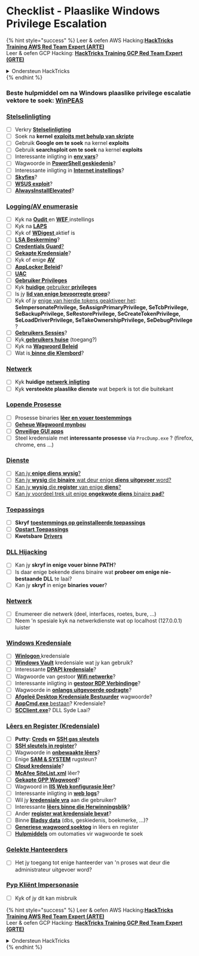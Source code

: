 # Checklist - Plaaslike Windows Privilege Escalation

{% hint style="success" %}
Leer & oefen AWS Hacking:<img src="/.gitbook/assets/arte.png" alt="" data-size="line">[**HackTricks Training AWS Red Team Expert (ARTE)**](https://training.hacktricks.xyz/courses/arte)<img src="/.gitbook/assets/arte.png" alt="" data-size="line">\
Leer & oefen GCP Hacking: <img src="/.gitbook/assets/grte.png" alt="" data-size="line">[**HackTricks Training GCP Red Team Expert (GRTE)**<img src="/.gitbook/assets/grte.png" alt="" data-size="line">](https://training.hacktricks.xyz/courses/grte)

<details>

<summary>Ondersteun HackTricks</summary>

* Kyk na die [**subskripsie planne**](https://github.com/sponsors/carlospolop)!
* **Sluit aan by die** 💬 [**Discord groep**](https://discord.gg/hRep4RUj7f) of die [**telegram groep**](https://t.me/peass) of **volg** ons op **Twitter** 🐦 [**@hacktricks\_live**](https://twitter.com/hacktricks\_live)**.**
* **Deel hacking truuks deur PRs in te dien na die** [**HackTricks**](https://github.com/carlospolop/hacktricks) en [**HackTricks Cloud**](https://github.com/carlospolop/hacktricks-cloud) github repos.

</details>
{% endhint %}

### **Beste hulpmiddel om na Windows plaaslike privilege escalatie vektore te soek:** [**WinPEAS**](https://github.com/carlospolop/privilege-escalation-awesome-scripts-suite/tree/master/winPEAS)

### [Stelselinligting](windows-local-privilege-escalation/#system-info)

* [ ] Verkry [**Stelselinligting**](windows-local-privilege-escalation/#system-info)
* [ ] Soek na **kernel** [**exploits met behulp van skripte**](windows-local-privilege-escalation/#version-exploits)
* [ ] Gebruik **Google om te soek** na kernel **exploits**
* [ ] Gebruik **searchsploit om te soek** na kernel **exploits**
* [ ] Interessante inligting in [**env vars**](windows-local-privilege-escalation/#environment)?
* [ ] Wagwoorde in [**PowerShell geskiedenis**](windows-local-privilege-escalation/#powershell-history)?
* [ ] Interessante inligting in [**Internet instellings**](windows-local-privilege-escalation/#internet-settings)?
* [ ] [**Skyfies**](windows-local-privilege-escalation/#drives)?
* [ ] [**WSUS exploit**](windows-local-privilege-escalation/#wsus)?
* [ ] [**AlwaysInstallElevated**](windows-local-privilege-escalation/#alwaysinstallelevated)?

### [Logging/AV enumerasie](windows-local-privilege-escalation/#enumeration)

* [ ] Kyk na [**Oudit** ](windows-local-privilege-escalation/#audit-settings)en [**WEF** ](windows-local-privilege-escalation/#wef)instellings
* [ ] Kyk na [**LAPS**](windows-local-privilege-escalation/#laps)
* [ ] Kyk of [**WDigest** ](windows-local-privilege-escalation/#wdigest)aktief is
* [ ] [**LSA Beskerming**](windows-local-privilege-escalation/#lsa-protection)?
* [ ] [**Credentials Guard**](windows-local-privilege-escalation/#credentials-guard)[?](windows-local-privilege-escalation/#cached-credentials)
* [ ] [**Gekapte Kredensiale**](windows-local-privilege-escalation/#cached-credentials)?
* [ ] Kyk of enige [**AV**](https://github.com/carlospolop/hacktricks/blob/master/windows-hardening/windows-av-bypass/README.md)
* [ ] [**AppLocker Beleid**](https://github.com/carlospolop/hacktricks/blob/master/windows-hardening/authentication-credentials-uac-and-efs/README.md#applocker-policy)?
* [ ] [**UAC**](https://github.com/carlospolop/hacktricks/blob/master/windows-hardening/authentication-credentials-uac-and-efs/uac-user-account-control/README.md)
* [ ] [**Gebruiker Privileges**](windows-local-privilege-escalation/#users-and-groups)
* [ ] Kyk [**huidige** gebruiker **privileges**](windows-local-privilege-escalation/#users-and-groups)
* [ ] Is jy [**lid van enige bevoorregte groep**](windows-local-privilege-escalation/#privileged-groups)?
* [ ] Kyk of jy [enige van hierdie tokens geaktiveer het](windows-local-privilege-escalation/#token-manipulation): **SeImpersonatePrivilege, SeAssignPrimaryPrivilege, SeTcbPrivilege, SeBackupPrivilege, SeRestorePrivilege, SeCreateTokenPrivilege, SeLoadDriverPrivilege, SeTakeOwnershipPrivilege, SeDebugPrivilege** ?
* [ ] [**Gebruikers Sessies**](windows-local-privilege-escalation/#logged-users-sessions)?
* [ ] Kyk[ **gebruikers huise**](windows-local-privilege-escalation/#home-folders) (toegang?)
* [ ] Kyk na [**Wagwoord Beleid**](windows-local-privilege-escalation/#password-policy)
* [ ] Wat is[ **binne die Klembord**](windows-local-privilege-escalation/#get-the-content-of-the-clipboard)?

### [Netwerk](windows-local-privilege-escalation/#network)

* [ ] Kyk **huidige** [**netwerk** **inligting**](windows-local-privilege-escalation/#network)
* [ ] Kyk **versteekte plaaslike dienste** wat beperk is tot die buitekant

### [Lopende Prosesse](windows-local-privilege-escalation/#running-processes)

* [ ] Prosesse binaries [**lêer en vouer toestemmings**](windows-local-privilege-escalation/#file-and-folder-permissions)
* [ ] [**Geheue Wagwoord mynbou**](windows-local-privilege-escalation/#memory-password-mining)
* [ ] [**Onveilige GUI apps**](windows-local-privilege-escalation/#insecure-gui-apps)
* [ ] Steel kredensiale met **interessante prosesse** via `ProcDump.exe` ? (firefox, chrome, ens ...)

### [Dienste](windows-local-privilege-escalation/#services)

* [ ] [Kan jy **enige diens** **wysig**?](windows-local-privilege-escalation/#permissions)
* [ ] [Kan jy **wysig** die **binaire** wat deur enige **diens** **uitgevoer** word?](windows-local-privilege-escalation/#modify-service-binary-path)
* [ ] [Kan jy **wysig** die **register** van enige **diens**?](windows-local-privilege-escalation/#services-registry-modify-permissions)
* [ ] [Kan jy voordeel trek uit enige **ongekwote diens** binaire **pad**?](windows-local-privilege-escalation/#unquoted-service-paths)

### [**Toepassings**](windows-local-privilege-escalation/#applications)

* [ ] **Skryf** [**toestemmings op geïnstalleerde toepassings**](windows-local-privilege-escalation/#write-permissions)
* [ ] [**Opstart Toepassings**](windows-local-privilege-escalation/#run-at-startup)
* [ ] **Kwetsbare** [**Drivers**](windows-local-privilege-escalation/#drivers)

### [DLL Hijacking](windows-local-privilege-escalation/#path-dll-hijacking)

* [ ] Kan jy **skryf in enige vouer binne PATH**?
* [ ] Is daar enige bekende diens binaire wat **probeer om enige nie-bestaande DLL** te laai?
* [ ] Kan jy **skryf** in enige **binaries vouer**?

### [Netwerk](windows-local-privilege-escalation/#network)

* [ ] Enumereer die netwerk (deel, interfaces, roetes, bure, ...)
* [ ] Neem 'n spesiale kyk na netwerkdienste wat op localhost (127.0.0.1) luister

### [Windows Kredensiale](windows-local-privilege-escalation/#windows-credentials)

* [ ] [**Winlogon** ](windows-local-privilege-escalation/#winlogon-credentials)kredensiale
* [ ] [**Windows Vault**](windows-local-privilege-escalation/#credentials-manager-windows-vault) kredensiale wat jy kan gebruik?
* [ ] Interessante [**DPAPI kredensiale**](windows-local-privilege-escalation/#dpapi)?
* [ ] Wagwoorde van gestoor [**Wifi netwerke**](windows-local-privilege-escalation/#wifi)?
* [ ] Interessante inligting in [**gestoor RDP Verbindinge**](windows-local-privilege-escalation/#saved-rdp-connections)?
* [ ] Wagwoorde in [**onlangs uitgevoerde opdragte**](windows-local-privilege-escalation/#recently-run-commands)?
* [ ] [**Afgeleë Desktop Kredensiale Bestuurder**](windows-local-privilege-escalation/#remote-desktop-credential-manager) wagwoorde?
* [ ] [**AppCmd.exe** bestaan](windows-local-privilege-escalation/#appcmd-exe)? Kredensiale?
* [ ] [**SCClient.exe**](windows-local-privilege-escalation/#scclient-sccm)? DLL Syde Laai?

### [Lêers en Register (Kredensiale)](windows-local-privilege-escalation/#files-and-registry-credentials)

* [ ] **Putty:** [**Creds**](windows-local-privilege-escalation/#putty-creds) **en** [**SSH gas sleutels**](windows-local-privilege-escalation/#putty-ssh-host-keys)
* [ ] [**SSH sleutels in register**](windows-local-privilege-escalation/#ssh-keys-in-registry)?
* [ ] Wagwoorde in [**onbewaakte lêers**](windows-local-privilege-escalation/#unattended-files)?
* [ ] Enige [**SAM & SYSTEM**](windows-local-privilege-escalation/#sam-and-system-backups) rugsteun?
* [ ] [**Cloud kredensiale**](windows-local-privilege-escalation/#cloud-credentials)?
* [ ] [**McAfee SiteList.xml**](windows-local-privilege-escalation/#mcafee-sitelist.xml) lêer?
* [ ] [**Gekapte GPP Wagwoord**](windows-local-privilege-escalation/#cached-gpp-pasword)?
* [ ] Wagwoord in [**IIS Web konfigurasie lêer**](windows-local-privilege-escalation/#iis-web-config)?
* [ ] Interessante inligting in [**web** **logs**](windows-local-privilege-escalation/#logs)?
* [ ] Wil jy [**kredensiale vra**](windows-local-privilege-escalation/#ask-for-credentials) aan die gebruiker?
* [ ] Interessante [**lêers binne die Herwinningsblik**](windows-local-privilege-escalation/#credentials-in-the-recyclebin)?
* [ ] Ander [**register wat kredensiale bevat**](windows-local-privilege-escalation/#inside-the-registry)?
* [ ] Binne [**Bladsy data**](windows-local-privilege-escalation/#browsers-history) (dbs, geskiedenis, boekmerke, ...)?
* [ ] [**Generiese wagwoord soektog**](windows-local-privilege-escalation/#generic-password-search-in-files-and-registry) in lêers en register
* [ ] [**Hulpmiddels**](windows-local-privilege-escalation/#tools-that-search-for-passwords) om outomaties vir wagwoorde te soek

### [Gelekte Hanteerders](windows-local-privilege-escalation/#leaked-handlers)

* [ ] Het jy toegang tot enige hanteerder van 'n proses wat deur die administrateur uitgevoer word?

### [Pyp Kliënt Impersonasie](windows-local-privilege-escalation/#named-pipe-client-impersonation)

* [ ] Kyk of jy dit kan misbruik

{% hint style="success" %}
Leer & oefen AWS Hacking:<img src="/.gitbook/assets/arte.png" alt="" data-size="line">[**HackTricks Training AWS Red Team Expert (ARTE)**](https://training.hacktricks.xyz/courses/arte)<img src="/.gitbook/assets/arte.png" alt="" data-size="line">\
Leer & oefen GCP Hacking: <img src="/.gitbook/assets/grte.png" alt="" data-size="line">[**HackTricks Training GCP Red Team Expert (GRTE)**<img src="/.gitbook/assets/grte.png" alt="" data-size="line">](https://training.hacktricks.xyz/courses/grte)

<details>

<summary>Ondersteun HackTricks</summary>

* Kyk na die [**subskripsie planne**](https://github.com/sponsors/carlospolop)!
* **Sluit aan by die** 💬 [**Discord groep**](https://discord.gg/hRep4RUj7f) of die [**telegram groep**](https://t.me/peass) of **volg** ons op **Twitter** 🐦 [**@hacktricks\_live**](https://twitter.com/hacktricks\_live)**.**
* **Deel hacking truuks deur PRs in te dien na die** [**HackTricks**](https://github.com/carlospolop/hacktricks) en [**HackTricks Cloud**](https://github.com/carlospolop/hacktricks-cloud) github repos.

</details>
{% endhint %}
